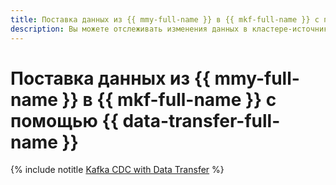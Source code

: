 ```yaml
---
title: Поставка данных из {{ mmy-full-name }} в {{ mkf-full-name }} с помощью {{ data-transfer-full-name }}
description: Вы можете отслеживать изменения данных в кластере-источнике {{ mmy-name }} и отправлять их в кластер-приемник {{ mkf-name }} с помощью технологии Change Data Capture (CDC).
---
```


# Поставка данных из {{ mmy-full-name }} в {{ mkf-full-name }} с помощью {{ data-transfer-full-name }}

{% include notitle [Kafka CDC with Data Transfer](../../_tutorials/dataplatform/data-transfer-mmy.md) %}

